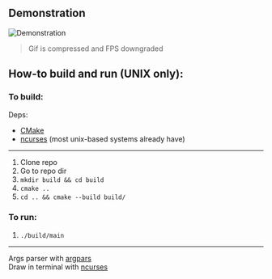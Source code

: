 ## Demonstration
![Demonstration](https://github.com/dudozermaks/dudozermaks.github.io/blob/master/assets/gifs/rainify_2.0.0.gif)

> Gif is compressed and FPS downgraded

## How-to build and run (UNIX only):

### To build:

Deps:

* [CMake](https://cmake.org/)
* [ncurses](https://en.wikipedia.org/wiki/Ncurses) (most unix-based systems already have)
---
1. Clone repo
2. Go to repo dir
3. `mkdir build && cd build`
4. `cmake ..`
5. `cd .. && cmake --build build/`

### To run:

1. `./build/main`

---

Args parser with [argpars](https://github.com/p-ranav/argparse) <br/>
Draw in terminal with [ncurses](https://en.wikipedia.org/wiki/Ncurses)
